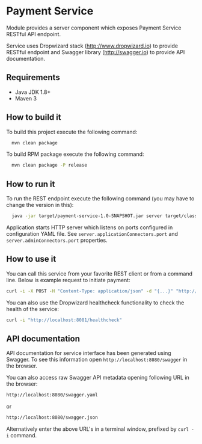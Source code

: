 Payment Service
========

Module provides a server component which exposes Payment Service RESTful API endpoint.

Service uses Dropwizard stack (http://www.dropwizard.io) to provide RESTful endpoint and Swagger library (http://swagger.io) to provide API documentation.

## Requirements

 * Java JDK 1.8+
 * Maven 3

## How to build it

To build this project execute the following command:

```bash
  mvn clean package
```

To build RPM package execute the following command:

```bash
  mvn clean package -P release
```

## How to run it

To run the REST endpoint execute the following command (you may have to change the version in this):

```bash
  java -jar target/payment-service-1.0-SNAPSHOT.jar server target/classes/config.yaml
```

Application starts HTTP server which listens on ports configured in configuration YAML file. See `server.applicationConnectors.port` and `server.adminConnectors.port` properties.

## How to use it

You can call this service from your favorite REST client or from a command line. Below is example request to initiate payment:

```bash
curl -i -X POST -H "Content-Type: application/json" -d "{...}" "http://localhost:8080/payment/initiate"
```

You can also use the Dropwizard healthcheck functionality to check the health of the service:

```bash
curl -i "http://localhost:8081/healthcheck"
```

## API documentation

API documentation for service interface has been generated using Swagger. To see this information open `http://localhost:8080/swagger` in the browser.

You can also access raw Swagger API metadata opening following URL in the browser:

```bash
http://localhost:8080/swagger.yaml
```

or

```bash
http://localhost:8080/swagger.json
```

Alternatively enter the above URL's in a terminal window, prefixed by `curl -i` command.
